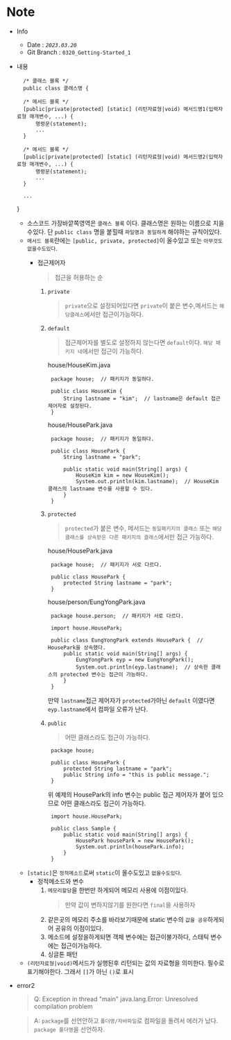 # Note
- Info
    - Date : _`2023.03.20`_
    - Git Branch : `0320_Getting-Started_1`

- 내용

        /* 클래스 블록 */
        public class 클래스명 {

        /* 메서드 블록 */
        [public|private|protected] [static] (리턴자료형|void) 메서드명1(입력자료형 매개변수, ...) {
            명령문(statement);
            ...
        }

        /* 메서드 블록 */
        [public|private|protected] [static] (리턴자료형|void) 메서드명2(입력자료형 매개변수, ...) {
            명령문(statement);
            ...
        }

        ...
    }
    - 소스코드 가장바깥쪽영역은 `클래스 블록` 이다. 클래스명은 원하는 이름으로 지을수있다. 단 `public class` 명을 붙힐때 `파일명과 동일하게` 해야하는 규칙이있다.
    - `메서드 블록`란에는 `[public, private, protected]`이 올수있고 또는 `아무것도 없을수도있다`.
        - 접근제어자
            
            > 접근을 허용하는 순

            1. `private`
                > `private`으로 설정되어있다면 `private`이 붙은 변수,메서드는 `해당클레스`에서만 접근이가능하다.
            2. `default`
                > 접근제어자를 별도로 설정하지 않는다면 `default`이다. `해당 패키지 내`에서만 접근이 가능하다.

                house/HouseKim.java

                    package house;  // 패키지가 동일하다.

                    public class HouseKim {
                        String lastname = "kim";  // lastname은 default 접근제어자로 설정된다.
                    }
                house/HousePark.java

                    package house;  // 패키지가 동일하다.

                    public class HousePark {
                        String lastname = "park";

                        public static void main(String[] args) {
                            HouseKim kim = new HouseKim();
                            System.out.println(kim.lastname);  // HouseKim 클래스의 lastname 변수를 사용할 수 있다.
                        }
                    }
            3. `protected`
                > `protected`가 붙은 변수, 메서드는 `동일패키지의 클래스` 또는 `해당 클래스를 상속받은 다른 패키지의 클래스`에서만 접근 가능하다.

                house/HousePark.java

                    package house;  // 패키지가 서로 다르다.

                    public class HousePark {
                        protected String lastname = "park";
                    }
                house/person/EungYongPark.java

                    package house.person;  // 패키지가 서로 다르다.

                    import house.HousePark;

                    public class EungYongPark extends HousePark {  // HousePark을 상속했다.
                        public static void main(String[] args) {
                            EungYongPark eyp = new EungYongPark();
                            System.out.println(eyp.lastname);  // 상속한 클래스의 protected 변수는 접근이 가능하다.
                        }
                    }
                만약 `lastname`접근 제어자가 `protected`가아닌 `default` 이였다면 `eyp.lastname`에서 컴파일 오류가 난다.
            4. `public`
                > 어떤 클래스라도 접근이 가능하다.

                    package house;

                    public class HousePark {
                        protected String lastname = "park";
                        public String info = "this is public message.";
                    }
                위 예제의 HousePark의 info 변수는 public 접근 제어자가 붙어 있으므로 어떤 클래스라도 접근이 가능하다.

                    import house.HousePark;

                    public class Sample {
                        public static void main(String[] args) {
                            HousePark housePark = new HousePark();
                            System.out.println(housePark.info);
                        }
                    }
    - `[static]`은 `정적메소드`로써 `static`이 올수도있고 `없을수도있다`.
        - 정적메소드와 변수
            1. `메모리할당`을 한번만 하게되어 메모리 사용에 이점이있다.
                > 만약 값이 변하지않기를 원한다면 `final`을 사용하자
            2. 같은곳의 메모리 주소를 바라보기때문에 static 변수의 `값을 공유`하게되어 공유의 이점이있다.
            3. 메소드에 설정을하게되면 객체 변수에는 접근이불가하다, 스태틱 변수에는 접근이가능하다.
            4. 싱글톤 패턴
    - `(리턴자료형|void)`메서드가 실행된후 리턴되는 값의 자료형을 의미한다. 필수로 표기해야한다. 그래서 `[]`가 아닌 `()`로 표시
- error2
    > Q: Exception in thread "main" java.lang.Error: Unresolved compilation problem
    
    > A: `package`를 선언안하고 `폴더명/자바파일`로 컴파일을 돌려서 에러가 났다. `package 폴더명`을 선언하자.